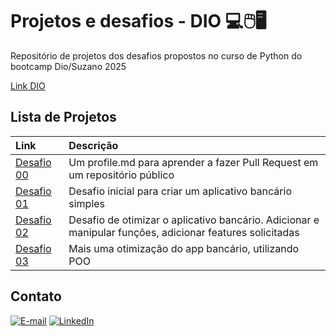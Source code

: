 # Projetos e desafios - DIO 💻🖱️🖥️
Repositório de projetos dos desafios propostos no curso de Python do bootcamp Dio/Suzano 2025

[Link DIO](https://www.dio.me/users/tiemi_suyama)
## Lista de Projetos 
| Link         | Descrição                           |
| :----------  | :---------------------------------- |
| [Desafio 00](https://github.com/digitalinnovationone/dio-lab-open-source/blob/main/community/mochiemi.md) | Um profile.md para aprender a fazer Pull Request em um repositório público|
| [Desafio 01](https://github.com/mochiemi/desafios-dio/blob/main/desafio01.py) | Desafio inicial para criar um aplicativo bancário simples|
| [Desafio 02](https://github.com/mochiemi/desafios-dio/blob/main/desafio02.py) | Desafio de otimizar o aplicativo bancário. Adicionar e manipular funções, adicionar features solicitadas|
| [Desafio 03](https://github.com/mochiemi/desafio-dio/blob/main/desafio03.py) | Mais uma otimização do app bancário, utilizando POO 

## Contato 
[![E-mail](https://img.shields.io/badge/-Email-000?style=for-the-badge&logo=microsoft-outlook&logoColor=E94D5F)](mailto:tiemi.suyama@gmail.com)
[![LinkedIn](https://img.shields.io/badge/LinkedIn-0077B5?style=for-the-badge&logo=linkedin&logoColor=white)]([https://www.linkedin.com/in/SEUUSERNAME/](https://www.linkedin.com/in/juliana-tiemi-suyama-ab88b7b3/))
